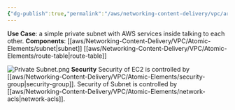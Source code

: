 ```yaml
---
{"dg-publish":true,"permalink":"/aws/networking-content-delivery/vpc/architectures/a-simple-private-subnet-with-ec-2-and-rds/"}
---
```


**Use Case**: a simple private subnet with AWS services inside talking to each other. 
**Components**: [[aws/Networking-Content-Delivery/VPC/Atomic-Elements/subnet\|subnet]]  [[aws/Networking-Content-Delivery/VPC/Atomic-Elements/route-table\|route-table]] 


![Private Subnet.png](/img/user/aws/Networking-Content-Delivery/VPC/png/Private%20Subnet.png)
**Security**
Security of EC2 is controlled by [[aws/Networking-Content-Delivery/VPC/Atomic-Elements/security-group\|security-group]].
Security of Subnet is controlled by [[aws/Networking-Content-Delivery/VPC/Atomic-Elements/network-acls\|network-acls]].

